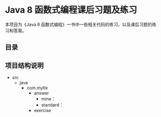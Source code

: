 # Java 8 函数式编程课后习题及练习  
本项目为《Java 8 函数式编程》一书中一些相关代码的练习，以及课后习题的练习和答案。  

## 目录  

## 项目结构说明
* src
  * java
    * com.mytlx
      * answer
        * mine：
        * standard：
      * exercise
      

